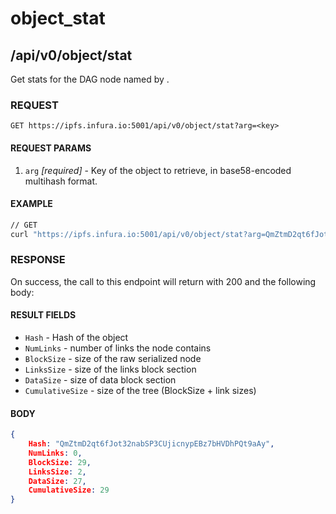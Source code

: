 # object_stat

## /api/v0/object/stat

Get stats for the DAG node named by .

### REQUEST

`GET https://ipfs.infura.io:5001/api/v0/object/stat?arg=<key>`

#### REQUEST PARAMS
1. `arg` _[required]_ - Key of the object to retrieve, in base58-encoded multihash format. 

#### EXAMPLE
```bash
// GET
curl "https://ipfs.infura.io:5001/api/v0/object/stat?arg=QmZtmD2qt6fJot32nabSP3CUjicnypEBz7bHVDhPQt9aAy"
```

### RESPONSE

On success, the call to this endpoint will return with 200 and the following body:

#### RESULT FIELDS
- `Hash` - Hash of the object
- `NumLinks` - number of links the node contains
- `BlockSize` - size of the raw serialized node
- `LinksSize` - size of the links block section
- `DataSize` - size of data block section
- `CumulativeSize` - size of the tree (BlockSize + link sizes)

#### BODY
```json
{
    Hash: "QmZtmD2qt6fJot32nabSP3CUjicnypEBz7bHVDhPQt9aAy",
    NumLinks: 0,
    BlockSize: 29,
    LinksSize: 2,
    DataSize: 27,
    CumulativeSize: 29
}
```